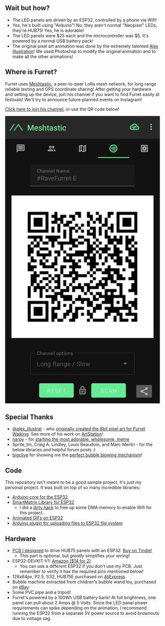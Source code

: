 ## Wait but how?
* The LED panels are driven by an ESP32, controlled by a phone via Wifi!
* Yes, he's built using "Arduino"! No, they aren't normal "Neopixel" LEDs, they're HUB75!  Yes, he is adorable!
* The LED panels were $25 each and the microcontroller was $5. It's powered by a normal USB battery pack!
* The original pixel art animation was done by the extremely talented [Alex Illustration](https://www.artstation.com/alexillustration)! We used Photoshop to modify the original animation and to make all the other animations!

## Where is Furret?
Furret uses [Meshtastic](https://meshtastic.org/), a peer-to-peer LoRa mesh network, for long range reliable texting and GPS coordinate sharing! After getting your hardware and setting up the device, join his channel if you want to find Furret easily at festivals! We'll try to announce future planned events on Instagram!

[Click here to join his channel](https://www.meshtastic.org/d/#CjAYAyIgmvE-KciSpfpBhmnGTf2xxqEcX0OudQ_G3KwMii1EzjIqClJhdmVGdXJyZXQ), or use the QR code below!

![Furret's Meshtastic Channel](/meshtastic-screenshot.png)

## Special Thanks
* [@alex_illustrat](https://twitter.com/alex_illustrat) - who [originally created the 8bit pixel art for Furret Walking](https://www.youtube.com/watch?v=ylnLUMmBNKc). See more of his work on [ArtStation](https://alexillustration.artstation.com/)!
* [narpy](https://www.youtube.com/channel/UCKYFHftFxQOJghmrEaK32sg) - for [starting the most adorable, wholesome, meme](https://www.youtube.com/watch?v=JVHybsJbTFY)
* Sprite_tm, Craig A. Lindley, Louis Beaudoin, and Marc Merlin - for the below libraries and helpful forum posts :)
* [bigclive](https://www.youtube.com/channel/UCtM5z2gkrGRuWd0JQMx76qA) for showing me the [perfect bubble blowing mechanism](https://www.youtube.com/watch?v=BvQtl3ciGcA)!

## Code
This repository isn't meant to be a good sample project, it's just my personal project. It was built on top of so many incredible libraries:
* [Arduino core for the ESP32](https://github.com/espressif/arduino-esp32)
* [SmartMatrix Library for ESP32](https://github.com/pixelmatix/SmartMatrix/tree/teensylc)
  * I did a [dirty hack](https://github.com/rorosaurus/SmartMatrix/commit/c46fe8d7be686caaaa3b7198bc4b7b24c6114df8) to free up some DMA memory to enable Wifi for this project.
* [Animated GIFs on ESP32](https://github.com/marcmerlin/AnimatedGIFs)
* [Arduino plugin for uploading files to ESP32 file system](https://github.com/me-no-dev/arduino-esp32fs-plugin)

## Hardware
* [PCB I designed](https://github.com/rorosaurus/esp32-hub75-driver) to drive HUB75 panels with an ESP32: [Buy on Tindie!](https://www.tindie.com/products/18357/)
  * This part is optional, but *greatly* simplifies your wiring!
* ESP32-DEVKIT-V1: [Amazon ($14 for 2)](https://smile.amazon.com/gp/product/B07Q576VWZ/)
  * You can use a different ESP32 if you don't use my PCB. Just remember to verify it has the required pins mentioned below!
* 128x64px, P2.5, 1/32, HUB75E purchased on [AliExpress](https://www.aliexpress.com/item/32972741517.html?spm=a2g0s.12269583.0.0.48e74198VArDtK)
* Bubble machine extracted from children's bubble wand toy, purchased on [eBay](https://www.ebay.com/itm/332880742452)
* Some PVC pipe and a tripod!
* Furret's powered by a 100Wh USB battery bank! At full brightness, one panel can pull about 2 Amps @ 5 Volts. Since the LED panel power requirements can spike depending on the animation, I recommend running the ESP32 from a separate 5V power source to avoid brownouts due to voltage sag.
